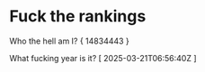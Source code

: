 # Fuck the rankings

Who the hell am I?
{ 14834443 }

What fucking year is it?
[ 2025-03-21T06:56:40Z ]
